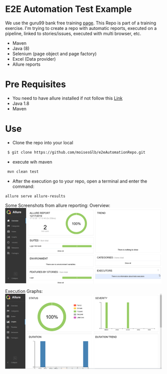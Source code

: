 # E2E Automation Test Example

We use the guru99 bank free training [page](http://demo.guru99.com/v4/). 
This Repo is part of a training exercise. I'm trying to create a repo with automatic reports, executed on a pipeline, linked to stories/issues, executed with multi browser, etc.

  - Maven
  - Java (8)
  - Selenium (page object and page factory)
  - Excel (Data provider)
  - Allure reports
  
# Pre Requisites

  - You need to have allure installed if not follow this [Link](https://docs.qameta.io/allure/#_installing_a_commandline)
  - Java 1.8
  - Maven
  
# Use

  - Clone the repo into your local
   ```sh
    $ git clone https://github.com/moisesGlb/e2eAutomationRepo.git
```
  - execute wih maven
   ```sh
    mvn clean test
```
  - After the execution go to your repo, open a terminal and enter the command:
   ```sh
   allure serve allure-results
```

Some Screenshots from allure reporting:
 Overview:
 ![Home Page Report](https://raw.githubusercontent.com/moisesGlb/e2eAutomationRepo/master/readmeImg/Allure_Report.png)
 
Execution Graphs: 
 ![Graphs Page Report]( https://raw.githubusercontent.com/moisesGlb/e2eAutomationRepo/master/readmeImg/Allure_Report3.png)
 